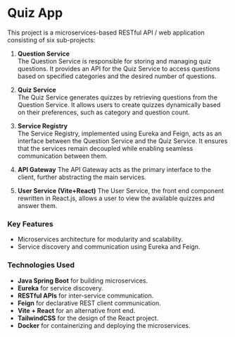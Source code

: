 # Quiz App

This project is a microservices-based RESTful API / web application consisting of six sub-projects:

1. **Question Service**  
    The Question Service is responsible for storing and managing quiz questions. It provides an API for the Quiz Service to access questions based on specified categories and the desired number of questions.

2. **Quiz Service**  
    The Quiz Service generates quizzes by retrieving questions from the Question Service. It allows users to create quizzes dynamically based on their preferences, such as category and question count.

3. **Service Registry**  
    The Service Registry, implemented using Eureka and Feign, acts as an interface between the Question Service and the Quiz Service. It ensures that the services remain decoupled while enabling seamless communication between them.

4. **API Gateway**
    The API Gateway acts as the primary interface to the client, further abstracting the main services.

5. **User Service (Vite+React)**
    The User Service, the front end component rewritten in React.js, allows a user to view the available quizzes and answer them.

### Key Features
- Microservices architecture for modularity and scalability.
- Service discovery and communication using Eureka and Feign.

### Technologies Used
- **Java Spring Boot** for building microservices.
- **Eureka** for service discovery.
- **RESTful APIs** for inter-service communication.
- **Feign** for declarative REST client communication.
- **Vite + React** for an alternative front end.
- **TailwindCSS** for the design of the React project.
- **Docker** for containerizing and deploying the microservices.
